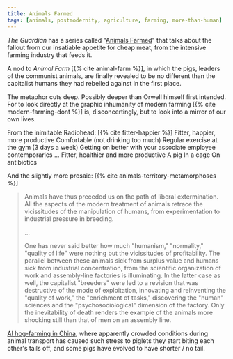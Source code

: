 ```yaml
---
title: Animals Farmed
tags: [animals, postmodernity, agriculture, farming, more-than-human]
---
```


*The Guardian* has a series called "[Animals Farmed]" that talks about the
fallout from our insatiable appetite for cheap meat, from the intensive farming
industry that feeds it.

A nod to *Animal Farm* [{% cite animal-farm %}], in which the pigs, leaders of
the communist animals, are finally revealed to be no different than the
capitalist humans they had rebelled against in the first place.

The metaphor cuts deep. Possibly deeper than Orwell himself first intended.
For to look directly at the graphic inhumanity of modern farming [{% cite
modern-farming-dont %}] is, disconcertingly, but to look into a mirror of our
own lives.

From the inimitable Radiohead: [{% cite fitter-happier %}]
<verse>
Fitter, happier, more productive
Comfortable (not drinking too much)
Regular exercise at the gym (3 days a week)
Getting on better with your associate employee contemporaries
...
Fitter, healthier and more productive
A pig
In a cage
On antibiotics
</verse>

And the slightly more prosaic: [{% cite
animals-territory-metamorphoses %}]

> Animals have thus preceded us on the path of liberal extermination. All the
> aspects of the modern treatment of animals retrace the vicissitudes of the
> manipulation of humans, from experimentation to industrial pressure in
> breeding.
>
> ...
>
> One has never said better how much "humanism," "normality," "quality of
> life" were nothing but the vicissitudes of profitability. The parallel
> between these animals sick from surplus value and humans sick from
> industrial concentration, from the scientific organization of work and
> assembly-line factories is illuminating. In the latter case as well, the
> capitalist "breeders" were led to a revision that was destructive of the
> mode of exploitation, innovating and reinventing the "quality of work," the
> "enrichment of tasks," discovering the "human" sciences and the
> "psychosociological" dimension of the factory. Only the inevitability of
> death renders the example of the animals more shocking still than that of
> men on an assembly line.


[AI hog-farming in China][ai-pig-china], where apparently crowded conditions
during animal transport has caused such stress to piglets they start biting
each other's tails off, and some pigs have evolved to have shorter / no tail.

[Animals Farmed]: https://www.theguardian.com/environment/series/animals-farmed
[ai-pig-china]: https://www.theguardian.com/environment/2020/oct/08/behind-chinas-pork-miracle-how-technology-is-transforming-rural-hog-farming
